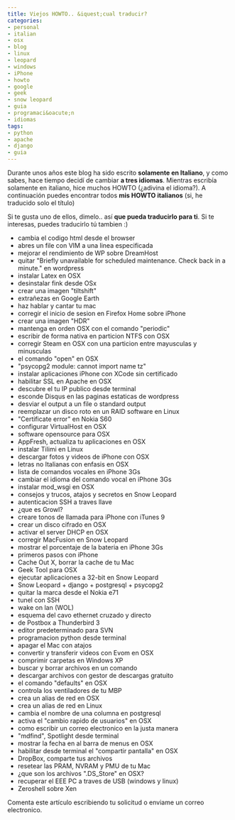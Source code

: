 ```yaml
---
title: Viejos HOWTO.. &iquest;cual traducir?
categories:
- personal
- italian
- osx
- blog
- linux
- leopard
- windows
- iPhone
- howto
- google
- geek
- snow leopard
- guia
- programaci&oacute;n
- idiomas
tags:
- python
- apache
- django
- guia
---
```

Durante unos años este blog ha sido escrito **solamente en Italiano**, y como
sabes, hace tiempo decidí de cambiar **a tres idiomas**. Mientras escribía
solamente  en italiano, hice muchos HOWTO (¿adivina el idioma?). A
continuación puedes encontrar todos **mis HOWTO italianos** (si, he traducido
solo el título)

Si te gusta uno de ellos, dimelo.. así **que pueda traducirlo para ti**. Si te
interesas, puedes traducirlo tú tambien :)

  * cambia el codigo html desde el browser
  * abres un file con VIM a una linea especificada
  * mejorar el rendimiento de WP sobre DreamHost
  * quitar "Briefly unavailable for scheduled maintenance. Check back in a minute." en wordpress
  * instalar Latex en OSX
  * desinstalar fink desde OSx
  * crear una imagen "tiltshift"
  * extrañezas en Google Earth
  * haz hablar y cantar tu mac
  * corregir el inicio de sesion en Firefox Home sobre iPhone
  * crear una imagen "HDR"
  * mantenga en orden OSX con el comando "periodic"
  * escribir de forma nativa en particion NTFS con OSX
  * corregir Steam en OSX con una particion entre mayusculas y minusculas
  * el comando "open" en OSX
  * "psycopg2 module: cannot import name tz"
  * instalar aplicaciones iPhone con XCode sin certificado
  * habilitar SSL en Apache en OSX
  * descubre el tu IP publico desde terminal
  * esconde Disqus en las paginas estaticas de wordpress
  * desviar el output a un file o standard output
  * reemplazar un disco roto en un RAID software en Linux
  * "Certificate error" en Nokia S60
  * configurar VirtualHost en OSX
  * software opensource para OSX
  * AppFresh, actualiza tu aplicaciones en OSX
  * instalar Tilimi en Linux
  * descargar fotos y videos de iPhone con OSX
  * letras no Italianas con enfasis en OSX
  * lista de comandos vocales en iPhone 3Gs
  * cambiar el idioma del comando vocal en iPhone 3Gs
  * instalar mod_wsgi en OSX
  * consejos y trucos, atajos y secretos en Snow Leopard
  * autenticacion SSH a traves llave
  * ¿que es Growl?
  * creare tonos de llamada para iPhone con iTunes 9
  * crear un disco cifrado en OSX
  * activar el server DHCP en OSX
  * corregir MacFusion en Snow Leopard
  * mostrar el porcentaje de la bateria en iPhone 3Gs
  * primeros pasos con iPhone
  * Cache Out X, borrar la cache de tu Mac
  * Geek Tool para OSX
  * ejecutar aplicaciones a 32-bit en Snow Leopard
  * Snow Leopard + django + postgresql + psycopg2
  * quitar la marca desde el Nokia e71
  * tunel con SSH
  * wake on lan (WOL)
  * esquema del cavo ethernet cruzado y directo
  * de Postbox a Thunderbird 3
  * editor predeterminado para SVN
  * programacion python desde terminal
  * apagar el Mac con atajos
  * convertir y transferir videos con Evom en OSX
  * comprimir carpetas en Windows XP
  * buscar y borrar archivos en un comando
  * descargar archivos con gestor de descargas gratuito
  * el comando "defaults" en OSX
  * controla los ventiladores de tu MBP
  * crea un alias de red en OSX
  * crea un alias de red en Linux
  * cambia el nombre de una columna en postgresql
  * activa el "cambio rapido de usuarios" en OSX
  * como escribir un correo electronico en la justa manera
  * "mdfind", Spotlight desde terminal
  * mostrar la fecha en al barra de menus en OSX
  * habilitar desde terminal el "compartir pantalla" en OSX
  * DropBox, comparte tus archivos
  * resetear las PRAM, NVRAM y PMU de tu Mac
  * ¿que son los archivos ".DS_Store" en OSX?
  * recuperar el EEE PC a traves de USB (windows y linux)
  * Zeroshell sobre Xen
  
Comenta este artículo escribiendo tu solicitud o enviame un correo
electronico.
